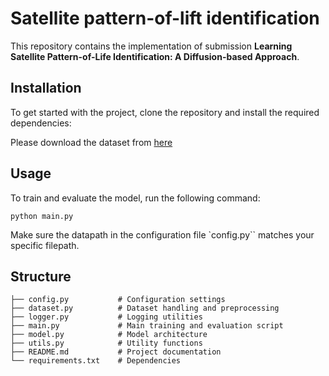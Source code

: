 # Satellite pattern-of-lift identification


This repository contains the implementation of submission **Learning Satellite Pattern-of-Life Identification: A Diffusion-based Approach**.


## Installation

To get started with the project, clone the repository and install the required dependencies:

Please download the dataset from [here](https://www.dropbox.com/scl/fo/jt5h1f82iycjb8elybmlz/h?rlkey=bjcmny486ddf7m0j7b9uok9ww&e=1&dl=0) 


## Usage

To train and evaluate the model, run the following command:
```
python main.py
```

Make sure the datapath in the configuration file `config.py``  matches your specific filepath.



## Structure
```
├── config.py           # Configuration settings
├── dataset.py          # Dataset handling and preprocessing
├── logger.py           # Logging utilities
├── main.py             # Main training and evaluation script
├── model.py            # Model architecture
├── utils.py            # Utility functions
├── README.md           # Project documentation
└── requirements.txt    # Dependencies
```

<!-- ## License -->


